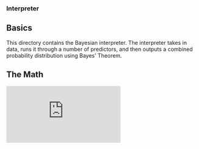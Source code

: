 ### Interpreter

## Basics

This directory contains the Bayesian interpreter. The interpreter takes in data, runs it through a number of predictors, and then outputs a combined probability distribution using Bayes' Theorem.

## The Math

![a](http://www.sciweavers.org/tex2img.php?eq=a&bc=White&fc=Black&im=jpg&fs=12&ff=arev&edit=0)
